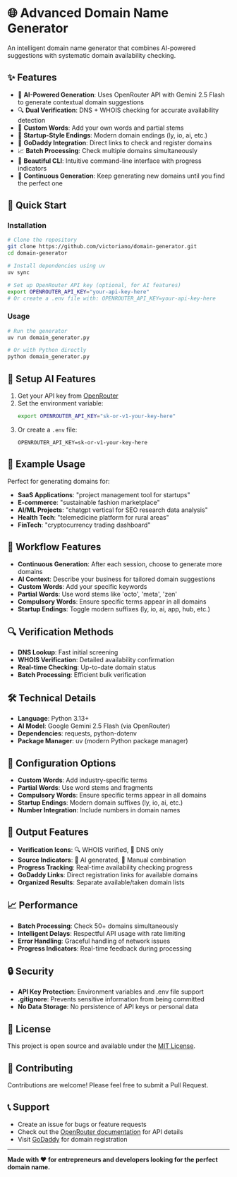 # 🌐 Advanced Domain Name Generator

An intelligent domain name generator that combines AI-powered suggestions with systematic domain availability checking.

## ✨ Features

- 🤖 **AI-Powered Generation**: Uses OpenRouter API with Gemini 2.5 Flash to generate contextual domain suggestions
- 🔍 **Dual Verification**: DNS + WHOIS checking for accurate availability detection
- 🎯 **Custom Words**: Add your own words and partial stems
- 🚀 **Startup-Style Endings**: Modern domain endings (ly, io, ai, etc.)
- 🔗 **GoDaddy Integration**: Direct links to check and register domains
- 📈 **Batch Processing**: Check multiple domains simultaneously
- 🎨 **Beautiful CLI**: Intuitive command-line interface with progress indicators
- 🔄 **Continuous Generation**: Keep generating new domains until you find the perfect one

## 🚀 Quick Start

### Installation

```bash
# Clone the repository
git clone https://github.com/victoriano/domain-generator.git
cd domain-generator

# Install dependencies using uv
uv sync

# Set up OpenRouter API key (optional, for AI features)
export OPENROUTER_API_KEY="your-api-key-here"
# Or create a .env file with: OPENROUTER_API_KEY=your-api-key-here
```

### Usage

```bash
# Run the generator
uv run domain_generator.py

# Or with Python directly
python domain_generator.py
```

## 🔧 Setup AI Features

1. Get your API key from [OpenRouter](https://openrouter.ai/keys)
2. Set the environment variable:
   ```bash
   export OPENROUTER_API_KEY="sk-or-v1-your-key-here"
   ```
3. Or create a `.env` file:
   ```
   OPENROUTER_API_KEY=sk-or-v1-your-key-here
   ```

## 🎯 Example Usage

Perfect for generating domains for:
- **SaaS Applications**: "project management tool for startups"
- **E-commerce**: "sustainable fashion marketplace"
- **AI/ML Projects**: "chatgpt vertical for SEO research data analysis"
- **Health Tech**: "telemedicine platform for rural areas"
- **FinTech**: "cryptocurrency trading dashboard"

## 🔄 Workflow Features

- **Continuous Generation**: After each session, choose to generate more domains
- **AI Context**: Describe your business for tailored domain suggestions
- **Custom Words**: Add your specific keywords
- **Partial Words**: Use word stems like 'octo', 'meta', 'zen'
- **Compulsory Words**: Ensure specific terms appear in all domains
- **Startup Endings**: Toggle modern suffixes (ly, io, ai, app, hub, etc.)

## 🔍 Verification Methods

- **DNS Lookup**: Fast initial screening
- **WHOIS Verification**: Detailed availability confirmation
- **Real-time Checking**: Up-to-date domain status
- **Batch Processing**: Efficient bulk verification

## 🛠️ Technical Details

- **Language**: Python 3.13+
- **AI Model**: Google Gemini 2.5 Flash (via OpenRouter)
- **Dependencies**: requests, python-dotenv
- **Package Manager**: uv (modern Python package manager)

## 📝 Configuration Options

- **Custom Words**: Add industry-specific terms
- **Partial Words**: Use word stems and fragments  
- **Compulsory Words**: Ensure specific terms appear in all domains
- **Startup Endings**: Modern domain suffixes (ly, io, ai, etc.)
- **Number Integration**: Include numbers in domain names

## 🎨 Output Features

- **Verification Icons**: 🔍 WHOIS verified, 📡 DNS only
- **Source Indicators**: 🤖 AI generated, 🔧 Manual combination
- **Progress Tracking**: Real-time availability checking progress
- **GoDaddy Links**: Direct registration links for available domains
- **Organized Results**: Separate available/taken domain lists

## 📈 Performance

- **Batch Processing**: Check 50+ domains simultaneously
- **Intelligent Delays**: Respectful API usage with rate limiting
- **Error Handling**: Graceful handling of network issues
- **Progress Indicators**: Real-time feedback during processing

## 🔒 Security

- **API Key Protection**: Environment variables and .env file support
- **.gitignore**: Prevents sensitive information from being committed
- **No Data Storage**: No persistence of API keys or personal data

## 📄 License

This project is open source and available under the [MIT License](LICENSE).

## 🤝 Contributing

Contributions are welcome! Please feel free to submit a Pull Request.

## 📞 Support

- Create an issue for bugs or feature requests
- Check out the [OpenRouter documentation](https://openrouter.ai/docs) for API details
- Visit [GoDaddy](https://www.godaddy.com) for domain registration

---

**Made with ❤️ for entrepreneurs and developers looking for the perfect domain name.**
